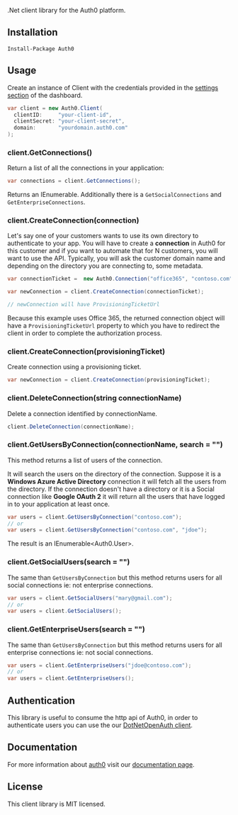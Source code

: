 .Net client library for the Auth0 platform.

## Installation

    Install-Package Auth0

## Usage

Create an instance of Client with the credentials provided in the [settings section](https://app.auth0.com/#/settings) of the dashboard.

~~~csharp
var client = new Auth0.Client(
  clientID:     "your-client-id",
  clientSecret: "your-client-secret",
  domain:       "yourdomain.auth0.com"
);
~~~

### client.GetConnections()

Return a list of all the connections in your application:

~~~csharp
var connections = client.GetConnections();
~~~

Returns an IEnumerable<Connection>. Additionally there is a ```GetSocialConnections``` and ```GetEnterpriseConnections```.

### client.CreateConnection(connection)

Let's say one of your customers wants to use its own directory to authenticate to your app. You will have to create a **connection** in Auth0 for this customer and if you want to automate that for N customers, you will want to use the API. Typically, you will ask the customer domain name and depending on the directory you are connecting to, some metadata.

~~~csharp
var connectionTicket =  new Auth0.Connection("office365", "contoso.com");

var newConnection = client.CreateConnection(connectionTicket);

// newConnection will have ProvisioningTicketUrl 
~~~

Because this example uses Office 365, the returned connection object will have a ```ProvisioningTicketUrl``` property to which you have to redirect the client in order to complete the authorization process.

### client.CreateConnection(provisioningTicket)

Create connection using a provisioning ticket.

~~~csharp
var newConnection = client.CreateConnection(provisioningTicket);
~~~

### client.DeleteConnection(string connectionName)

Delete a connection identified by connectionName.

~~~csharp
client.DeleteConnection(connectionName);
~~~

### client.GetUsersByConnection(connectionName, search = "")

This method returns a list of users of the connection.

It will search the users on the directory of the connection. Suppose it is a **Windows Azure Active Directory** connection it will fetch all the users from the directory. If the connection doesn't have a directory or it is a Social connection like **Google OAuth 2** it will return all the users that have logged in to your application at least once.

~~~csharp
var users = client.GetUsersByConnection("contoso.com");
// or
var users = client.GetUsersByConnection("contoso.com", "jdoe");
~~~

The result is an IEnumerable<Auth0.User>.

### client.GetSocialUsers(search = "")

The same than ```GetUsersByConnection``` but this method returns users for all social connections ie: not enterprise connections.

~~~csharp
var users = client.GetSocialUsers("mary@gmail.com");
// or
var users = client.GetSocialUsers();
~~~

### client.GetEnterpriseUsers(search = "")

The same than ```GetUsersByConnection``` but this method returns users for all enterprise connections ie: not social connections.

~~~csharp
var users = client.GetEnterpriseUsers("jdoe@contoso.com");
// or
var users = client.GetEnterpriseUsers();
~~~

## Authentication

This library is useful to consume the http api of Auth0, in order to authenticate users you can use the our [DotNetOpenAuth client](https://github.com/auth0/aspnet-auth0). 

## Documentation

For more information about [auth0](http://auth0.com) visit our [documentation page](http://docs.auth0.com/).

## License

This client library is MIT licensed.